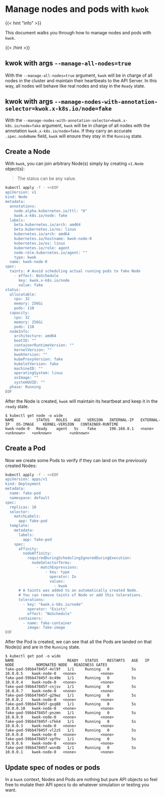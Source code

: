 # Manage nodes and pods with `kwok`

{{< hint "info" >}}

This document walks you through how to manage nodes and pods with `kwok`.

{{< /hint >}}

## kwok with args `--manage-all-nodes=true`

With the `--manage-all-nodes=true` argument, `kwok` will be in charge of all nodes
in the cluster and maintain their heartbeats to the API Server.
In this way, all nodes will behave like real nodes and stay in the `Ready` state.

## kwok with args `--manage-nodes-with-annotation-selector=kwok.x-k8s.io/node=fake`

With the `--manage-nodes-with-annotation-selector=kwok.x-k8s.io/node=fake` argument,
`kwok` will be in charge of all nodes with the annotation `kwok.x-k8s.io/node=fake`.
If they carry an accurate `.spec.nodeName` field, `kwok` will ensure they stay in the `Running` state.

## Create a Node

With `kwok`, you can join arbitrary Node(s) simply by creating `v1.Node` object(s):

> The status can be any value.

``` bash
kubectl apply -f - <<EOF
apiVersion: v1
kind: Node
metadata:
  annotations:
    node.alpha.kubernetes.io/ttl: "0"
    kwok.x-k8s.io/node: fake
  labels:
    beta.kubernetes.io/arch: amd64
    beta.kubernetes.io/os: linux
    kubernetes.io/arch: amd64
    kubernetes.io/hostname: kwok-node-0
    kubernetes.io/os: linux
    kubernetes.io/role: agent
    node-role.kubernetes.io/agent: ""
    type: kwok
  name: kwok-node-0
spec:
  taints: # Avoid scheduling actual running pods to fake Node
    - effect: NoSchedule
      key: kwok.x-k8s.io/node
      value: fake
status:
  allocatable:
    cpu: 32
    memory: 256Gi
    pods: 110
  capacity:
    cpu: 32
    memory: 256Gi
    pods: 110
  nodeInfo:
    architecture: amd64
    bootID: ""
    containerRuntimeVersion: ""
    kernelVersion: ""
    kwokVersion: ""
    kubeProxyVersion: fake
    kubeletVersion: fake
    machineID: ""
    operatingSystem: linux
    osImage: ""
    systemUUID: ""
  phase: Running
EOF
```

After the Node is created, `kwok` will maintain its heartbeat and keep it in the `ready` state.

``` console
$ kubectl get node -o wide
NAME          STATUS   ROLES   AGE   VERSION   INTERNAL-IP   EXTERNAL-IP   OS-IMAGE    KERNEL-VERSION   CONTAINER-RUNTIME
kwok-node-0   Ready    agent   5s    fake      196.168.0.1   <none>        <unknown>   <unknown>        <unknown>
```

## Create a Pod

Now we create some Pods to verify if they can land on the previously created Nodes:

``` bash
kubectl apply -f - <<EOF
apiVersion: apps/v1
kind: Deployment
metadata:
  name: fake-pod
  namespace: default
spec:
  replicas: 10
  selector:
    matchLabels:
      app: fake-pod
  template:
    metadata:
      labels:
        app: fake-pod
    spec:
      affinity:
        nodeAffinity:
          requiredDuringSchedulingIgnoredDuringExecution:
            nodeSelectorTerms:
              - matchExpressions:
                  - key: type
                    operator: In
                    values:
                      - kwok
      # A taints was added to an automatically created Node.
      # You can remove taints of Node or add this tolerations.
      tolerations:
        - key: "kwok.x-k8s.io/node"
          operator: "Exists"
          effect: "NoSchedule"
      containers:
        - name: fake-container
          image: fake-image
EOF
```

After the Pod is created, we can see that all the Pods are landed on that Node(s) and are in the `Running` state.

``` console
$ kubectl get pod -o wide
NAME                        READY   STATUS    RESTARTS   AGE   IP          NODE          NOMINATED NODE   READINESS GATES
fake-pod-59bb47845f-4vl9f   1/1     Running   0          5s    10.0.0.5    kwok-node-0   <none>           <none>
fake-pod-59bb47845f-bc49m   1/1     Running   0          5s    10.0.0.4    kwok-node-0   <none>           <none>
fake-pod-59bb47845f-cnjsv   1/1     Running   0          5s    10.0.0.7    kwok-node-0   <none>           <none>
fake-pod-59bb47845f-g29wz   1/1     Running   0          5s    10.0.0.2    kwok-node-0   <none>           <none>
fake-pod-59bb47845f-gxq88   1/1     Running   0          5s    10.0.0.10   kwok-node-0   <none>           <none>
fake-pod-59bb47845f-pnzmn   1/1     Running   0          5s    10.0.0.9    kwok-node-0   <none>           <none>
fake-pod-59bb47845f-sfkk4   1/1     Running   0          5s    10.0.0.3    kwok-node-0   <none>           <none>
fake-pod-59bb47845f-vl2z5   1/1     Running   0          5s    10.0.0.8    kwok-node-0   <none>           <none>
fake-pod-59bb47845f-vpfhv   1/1     Running   0          5s    10.0.0.6    kwok-node-0   <none>           <none>
fake-pod-59bb47845f-wxn4b   1/1     Running   0          5s    10.0.0.1    kwok-node-0   <none>           <none>
```

## Update spec of nodes or pods

In a `kwok` context, Nodes and Pods are nothing but pure API objects so feel free to mutate their API specs to do whatever simulation or testing you want.
